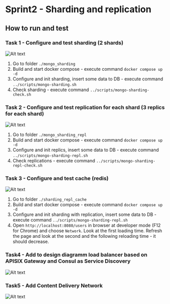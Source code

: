 # Sprint2 - Sharding and replication

## How to run and test

### Task 1 - Configure and test sharding (2 shards)

![Alt text](sprint2_task2.jpg)

1. Go to folder `./mongo_sharding`
2. Build and start docker compose - execute command ```docker compose up -d```
3. Configure and init sharding, insert some data to DB - execute command ```../scripts/mongo-sharding.sh```
4. Check sharding  - execute command ```../scripts/mongo-sharding-check.sh```

### Task 2 - Configure and test replication for each shard (3 replics for each shard)

![Alt text](sprint2_task3.jpg)

1. Go to folder `./mongo_sharding_repl`
2. Build and start docker compose - execute command ```docker compose up -d```
3. Configure and init replics, insert some data to DB - execute command ```../scripts/mongo-sharding-repl.sh```
4. Check replications  - execute command ```../scripts/mongo-sharding-repl-check.sh```

### Task 3 - Configure and test cache (redis)

![Alt text](sprint2_task4.jpg)

1. Go to folder `./sharding_repl_cache`
2. Build and start docker compose - execute command ```docker compose up -d```
3. Configure and init sharding with replication, insert some data to DB - execute command ```../scripts/mongo-sharding-repl.sh```
4. Open `http://localhost:8080/users` in browser at developer mode (F12 for Chrome) and choose `Network`. Look at the first loading time. Refresh the page and look at the second and the following reloading time - it should decrease.

### Task4 - Add to design diagramm load balancer based on APISIX Gateway and Consul as Service Discovery

![Alt text](sprint2_task5.jpg)

### Task5 - Add Content Delivery Network

![Alt text](sprint2_task6.jpg)
